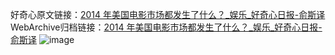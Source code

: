 好奇心原文链接：[2014 年美国电影市场都发生了什么？_娱乐_好奇心日报-俞斯译](https://www.qdaily.com/articles/7433.html)
WebArchive归档链接：[2014 年美国电影市场都发生了什么？_娱乐_好奇心日报-俞斯译](http://web.archive.org/web/20190623172323/https://www.qdaily.com/articles/7433.html)
![image](http://ww3.sinaimg.cn/large/007d5XDply1g3wjhkcj9vj30u03wg7wh)